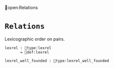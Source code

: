 open:Relations
# `Relations`

Lexicographic order on pairs.

    lexrel : type:lexrel
           = def:lexrel

    lexrel_well_founded : type:lexrel_well_founded

